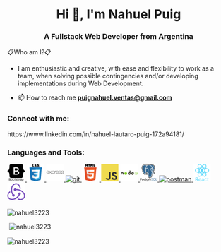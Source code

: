 
<h1 align="center">Hi 👋, I'm Nahuel Puig</h1>
<h3 align="center">A Fullstack Web Developer from Argentina</h3>

📋Who am I?📋
- I am enthusiastic and creative, with ease and flexibility to work as a team, when solving possible contingencies and/or developing implementations during Web Development.


- 📫 How to reach me **puignahuel.ventas@gmail.com**

<h3 align="left">Connect with me:</h3>  <link>https://www.linkedin.com/in/nahuel-lautaro-puig-172a94181/</link>

<p align="left">
</p>

<h3 align="left">Languages and Tools:</h3>
<div align="center">
<p align="left"> <a href="https://getbootstrap.com" target="_blank" rel="noreferrer"> <img src="https://raw.githubusercontent.com/devicons/devicon/master/icons/bootstrap/bootstrap-plain-wordmark.svg" alt="bootstrap" width="40" height="40"/> </a> <a href="https://www.w3schools.com/css/" target="_blank" rel="noreferrer"> <img src="https://raw.githubusercontent.com/devicons/devicon/master/icons/css3/css3-original-wordmark.svg" alt="css3" width="40" height="40"/> </a> <a href="https://expressjs.com" target="_blank" rel="noreferrer"> <img src="https://raw.githubusercontent.com/devicons/devicon/master/icons/express/express-original-wordmark.svg" alt="express" width="40" height="40"/> </a> <a href="https://git-scm.com/" target="_blank" rel="noreferrer"> <img src="https://www.vectorlogo.zone/logos/git-scm/git-scm-icon.svg" alt="git" width="40" height="40"/> </a> <a href="https://www.w3.org/html/" target="_blank" rel="noreferrer"> <img src="https://raw.githubusercontent.com/devicons/devicon/master/icons/html5/html5-original-wordmark.svg" alt="html5" width="40" height="40"/> </a> <a href="https://developer.mozilla.org/en-US/docs/Web/JavaScript" target="_blank" rel="noreferrer"> <img src="https://raw.githubusercontent.com/devicons/devicon/master/icons/javascript/javascript-original.svg" alt="javascript" width="40" height="40"/> </a> <a href="https://nodejs.org" target="_blank" rel="noreferrer"> <img src="https://raw.githubusercontent.com/devicons/devicon/master/icons/nodejs/nodejs-original-wordmark.svg" alt="nodejs" width="40" height="40"/> </a> <a href="https://www.postgresql.org" target="_blank" rel="noreferrer"> <img src="https://raw.githubusercontent.com/devicons/devicon/master/icons/postgresql/postgresql-original-wordmark.svg" alt="postgresql" width="40" height="40"/> </a> <a href="https://postman.com" target="_blank" rel="noreferrer"> <img src="https://www.vectorlogo.zone/logos/getpostman/getpostman-icon.svg" alt="postman" width="40" height="40"/> </a> <a href="https://reactjs.org/" target="_blank" rel="noreferrer"> <img src="https://raw.githubusercontent.com/devicons/devicon/master/icons/react/react-original-wordmark.svg" alt="react" width="40" height="40"/> </a> <a href="https://redux.js.org" target="_blank" rel="noreferrer"> <img src="https://raw.githubusercontent.com/devicons/devicon/master/icons/redux/redux-original.svg" alt="redux" width="40" height="40"/> </a> </p>
  </div>

<p><img align="center" src="https://github-readme-stats.vercel.app/api/top-langs?username=nahuel3223&show_icons=true&theme=dark&locale=en&layout=compact" alt="nahuel3223" /></p>

<p>&nbsp;<img align="center" src="https://github-readme-stats.vercel.app/api?username=nahuel3223&show_icons=true&theme=dark&locale=en" alt="nahuel3223" /></p>

<p><img align="center" src="https://github-readme-streak-stats.herokuapp.com/?user=nahuel3223&theme=dark" alt="nahuel3223" /></p>
